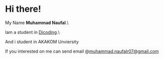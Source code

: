 # Hi there! 

My Name **Muhammad Naufal**.\

Iam a student in [Dicoding](https://www.dicoding.com/).\

And i student in AKAKOM Unviersity

If you interested on me can send email @muhammad.naufalr07@gmail.com
